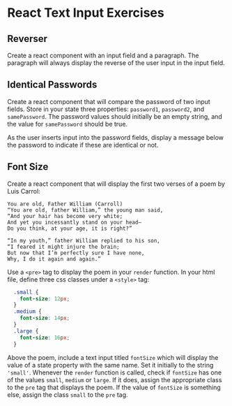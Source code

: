# React Text Input Exercises

## Reverser

Create a react component with an input field and a paragraph. The paragraph will always display the reverse of the user input in the input field.

## Identical Passwords

Create a react component that will compare the password of two input fields. Store in your state three properties: `password1`, `password2`, and `samePassword`. The password values should initially be an empty string, and the value for `samePassword` should be true.

As the user inserts input into the password fields, display a message below the password to indicate if these are identical or not.

## Font Size

Create a react component that will display the first two verses of a poem by Luis Carrol:

```text
You are old, Father William (Carroll)
“You are old, father William,” the young man said,
“And your hair has become very white;
And yet you incessantly stand on your head–
Do you think, at your age, it is right?”

“In my youth,” father William replied to his son,
“I feared it might injure the brain;
But now that I’m perfectly sure I have none,
Why, I do it again and again.”
```

Use a `<pre>` tag to display the poem in your `render` function. In your html file, define three css classes under a `<style>` tag:

```css
  .small {
    font-size: 12px;
  }
  .medium {
    font-size: 14px;
  }
  .large {
    font-size: 16px;
  }
```

Above the poem, include a text input titled `fontSize` which will display the value of a state property with the same name. Set it initially to the string `'small'`. Whenever the `render` function is called, check if `fontSize` has one of the values `small`, `medium` or `large`. If it does, assign the appropriate class to the `pre` tag that displays the poem. If the value of `fontSize` is something else, assign the class `small` to the `pre` tag.